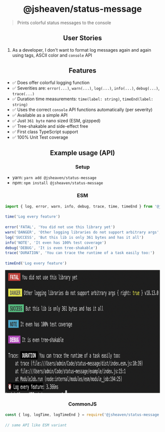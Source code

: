<h1 align="center">@jsheaven/status-message</h1>

> Prints colorful status messages to the console

<h2 align="center">User Stories</h2>

1. As a developer, I don't want to format log messages again and again using tags, ASCII color and `console` API

<h2 align="center">Features</h2>

- ✅ Does offer colorful logging function
- ✅ Severities are: `error(...)`, `warn(...)`, `log(...)`, `info(...)`, `debug(...)`, `trace(...)`
- ✅ Duration time measurements: `time(label: string)`, `timeEnd(label: string)`
- ✅ Uses the correct `console` API functions automatically (per severity)
- ✅ Available as a simple API
- ✅ Just `361 byte` nano sized (ESM, gizpped)
- ✅ Tree-shakable and side-effect free
- ✅ First class TypeScript support
- ✅ 100% Unit Test coverage

<h2 align="center">Example usage (API)</h2>

<h3 align="center">Setup</h3>

- yarn: `yarn add @jsheaven/status-message`
- npm: `npm install @jsheaven/status-message`

<h3 align="center">ESM</h3>

```ts
import { log, error, warn, info, debug, trace, time, timeEnd } from '@jsheaven/status-message'

time('Log every feature')

error('FATAL', 'You did not use this library yet')
warn('DANGER', 'Other logging libraries do not support arbitrary args', { right: true }, process.version)
log('SUCCESS', 'But this lib is only 361 bytes and has it all')
info('NOTE', 'It even has 100% test coverage')
debug('DEBUG', 'It is even tree-shakable')
trace('DURATION', 'You can trace the runtime of a task easily too:')

timeEnd('Log every feature')
```

<img src="output.png" height="400px" />

<h3 align="center">CommonJS</h3>

```ts
const { log, logTime, logTimeEnd } = require('@jsheaven/status-message')

// same API like ESM variant
```
